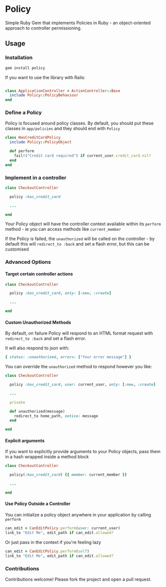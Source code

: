 # Policy

Simple Ruby Gem that implements Policies in Ruby - an object-oriented
approach to controller permissioning.

## Usage

### Installation

```ruby
gem install policy
````

If you want to use the library with Rails:

```ruby

class ApplicationController < ActionController::Base
  include Policy::PolicyBehaviour
end
```

### Define a Policy

Policy is focused around policy classes. By default, you should put these
classes in `app/policies` and they should end with `Policy`

```ruby
class HasCreditCardPolicy
  include Policy::PolicyObject

  def perform
    fail!("Credit card required") if current_user.credit_card.nil?
  end
end
```

### Implement in a controller

```ruby
class CheckoutController

  policy :has_credit_card

  ...

end
```

Your Policy object will have the controller context available within its
`perform` method - ie you can access methods like `current_member`

If the Policy is failed, the `unauthorized` will be called on the controller -
by default this will `redirect_to :back` and set a flash error, but this can
be customised

### Advanced Options

#### Target certain controller actions


```ruby
class CheckoutController

  policy :has_credit_card, only: [:new, :create]

  ...

end
```

#### Custom Unauthorized Methods

By default, on failure Policy will respond to an HTML format request with
`redirect_to :back` and set a flash error.

It will also respond to json with:
```ruby
{ status: :unauthorized, errors: ["Your error message"] }
```

You can override the `unauthorized` method to respond however you like:

```ruby
class CheckoutController

  policy :has_credit_card, user: current_user, only: [:new, :create]

  ...

  private

  def unauthorized(message)
    redirect_to home_path, notice: message
  end

end
```


#### Explicit arguments

If you want to explicitly provide arguments to your Policy objects, pass them
in a hash wrapped inside a method block

```ruby
class CheckoutController

  policy(:has_credit_card) {{ member: current_member }}

  ...

end
```

#### Use Policy Outside a Controller

You can initialize a policy object anywhere in your application by calling
`perform`

```ruby
can_edit = CanEditPolicy.perform(user: current_user)
link_to "Edit Me", edit_path if can_edit.allowed?
```

Or just pass in the context if you're feeling lazy

```ruby
can_edit = CanEditPolicy.perform(self)
link_to "Edit Me", edit_path if can_edit.allowed?
```


### Contributions

Contributions welcome! Please fork the project and open a pull request.